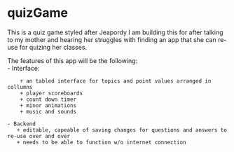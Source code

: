 # quizGame
This is a quiz game styled after Jeapordy
I am building this for after talking to my mother and hearing her struggles with finding an app that she can re-use for quizing her classes.  

The features of this app will be the following:  
    - Interface:  
  
        + an tabled interface for topics and point values arranged in collumns  
        + player scoreboards  
        + count down timer  
        + minor animations  
        + music and sounds  
  
    - Backend  
       + editable, capeable of saving changes for questions and answers to re-use over and over  
       + needs to be able to function w/o internet connection  